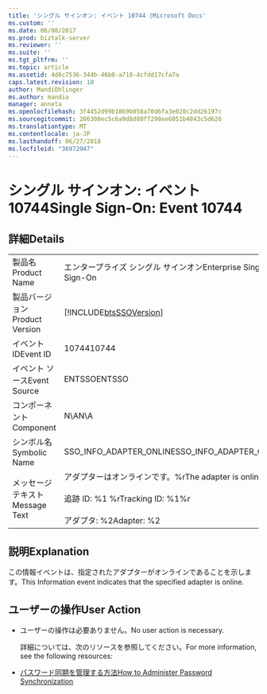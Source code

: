 ```yaml
---
title: 'シングル サインオン: イベント 10744 |Microsoft Docs'
ms.custom: ''
ms.date: 06/08/2017
ms.prod: biztalk-server
ms.reviewer: ''
ms.suite: ''
ms.tgt_pltfrm: ''
ms.topic: article
ms.assetid: 4d6c7536-344b-46b0-a718-4cfdd17cfa7a
caps.latest.revision: 10
author: MandiOhlinger
ms.author: mandia
manager: anneta
ms.openlocfilehash: 3f4452d99b1869b058a70d6fa3e020c2dd26197c
ms.sourcegitcommit: 266308ec5c6a9d8d80ff298ee6051b4843c5d626
ms.translationtype: MT
ms.contentlocale: ja-JP
ms.lasthandoff: 06/27/2018
ms.locfileid: "36972947"
---
```

# <a name="single-sign-on-event-10744"></a><span data-ttu-id="bdbc5-102">シングル サインオン: イベント 10744</span><span class="sxs-lookup"><span data-stu-id="bdbc5-102">Single Sign-On: Event 10744</span></span>
## <a name="details"></a><span data-ttu-id="bdbc5-103">詳細</span><span class="sxs-lookup"><span data-stu-id="bdbc5-103">Details</span></span>  

|                 |                                                                                |
|-----------------|--------------------------------------------------------------------------------|
|  <span data-ttu-id="bdbc5-104">製品名</span><span class="sxs-lookup"><span data-stu-id="bdbc5-104">Product Name</span></span>   |                           <span data-ttu-id="bdbc5-105">エンタープライズ シングル サインオン</span><span class="sxs-lookup"><span data-stu-id="bdbc5-105">Enterprise Single Sign-On</span></span>                            |
| <span data-ttu-id="bdbc5-106">製品バージョン</span><span class="sxs-lookup"><span data-stu-id="bdbc5-106">Product Version</span></span> |           [!INCLUDE[btsSSOVersion](../includes/btsssoversion-md.md)]           |
|    <span data-ttu-id="bdbc5-107">イベント ID</span><span class="sxs-lookup"><span data-stu-id="bdbc5-107">Event ID</span></span>     |                                     <span data-ttu-id="bdbc5-108">10744</span><span class="sxs-lookup"><span data-stu-id="bdbc5-108">10744</span></span>                                      |
|  <span data-ttu-id="bdbc5-109">イベント ソース</span><span class="sxs-lookup"><span data-stu-id="bdbc5-109">Event Source</span></span>   |                                     <span data-ttu-id="bdbc5-110">ENTSSO</span><span class="sxs-lookup"><span data-stu-id="bdbc5-110">ENTSSO</span></span>                                     |
|    <span data-ttu-id="bdbc5-111">コンポーネント</span><span class="sxs-lookup"><span data-stu-id="bdbc5-111">Component</span></span>    |                                      <span data-ttu-id="bdbc5-112">N\A</span><span class="sxs-lookup"><span data-stu-id="bdbc5-112">N\A</span></span>                                       |
|  <span data-ttu-id="bdbc5-113">シンボル名</span><span class="sxs-lookup"><span data-stu-id="bdbc5-113">Symbolic Name</span></span>  |                            <span data-ttu-id="bdbc5-114">SSO_INFO_ADAPTER_ONLINE</span><span class="sxs-lookup"><span data-stu-id="bdbc5-114">SSO_INFO_ADAPTER_ONLINE</span></span>                             |
|  <span data-ttu-id="bdbc5-115">メッセージ テキスト</span><span class="sxs-lookup"><span data-stu-id="bdbc5-115">Message Text</span></span>   | <span data-ttu-id="bdbc5-116">アダプターはオンラインです。%r</span><span class="sxs-lookup"><span data-stu-id="bdbc5-116">The adapter is online.%r</span></span><br /><br /> <span data-ttu-id="bdbc5-117">追跡 ID: %1 %r</span><span class="sxs-lookup"><span data-stu-id="bdbc5-117">Tracking ID: %1%r</span></span><br /><br /> <span data-ttu-id="bdbc5-118">アダプタ: %2</span><span class="sxs-lookup"><span data-stu-id="bdbc5-118">Adapter: %2</span></span> |

## <a name="explanation"></a><span data-ttu-id="bdbc5-119">説明</span><span class="sxs-lookup"><span data-stu-id="bdbc5-119">Explanation</span></span>  
 <span data-ttu-id="bdbc5-120">この情報イベントは、指定されたアダプターがオンラインであることを示します。</span><span class="sxs-lookup"><span data-stu-id="bdbc5-120">This Information event indicates that the specified adapter is online.</span></span>  

## <a name="user-action"></a><span data-ttu-id="bdbc5-121">ユーザーの操作</span><span class="sxs-lookup"><span data-stu-id="bdbc5-121">User Action</span></span>  

- <span data-ttu-id="bdbc5-122">ユーザーの操作は必要ありません。</span><span class="sxs-lookup"><span data-stu-id="bdbc5-122">No user action is necessary.</span></span>  

  <span data-ttu-id="bdbc5-123">詳細については、次のリソースを参照してください。</span><span class="sxs-lookup"><span data-stu-id="bdbc5-123">For more information, see the following resources:</span></span>  

- [<span data-ttu-id="bdbc5-124">パスワード同期を管理する方法</span><span class="sxs-lookup"><span data-stu-id="bdbc5-124">How to Administer Password Synchronization</span></span>](../core/how-to-administer-password-synchronization.md)
